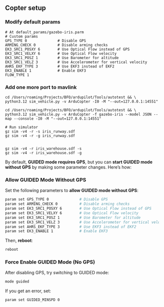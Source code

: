 ## Copter setup

### Modify default params

```
# At default_params/gazebo-iris.parm
# Custom params
GPS_TYPE 0              # Disable GPS
ARMING_CHECK 0          # Disable arming checks
EK3_SRC1_POSXY 6        # Use Optical Flow instead of GPS
EK3_SRC1_VELXY 6        # Use Optical Flow velocity
EK3_SRC1_POSZ 1         # Use Barometer for altitude
EK3_SRC1_VELZ 3         # Use Accelerometer for vertical velocity
AHRS_EKF_TYPE 3         # Use EKF3 instead of EKF2
EK3_ENABLE 1            # Enable EKF3
FLOW_TYPE 1

```

### Add one more port to mavlink
```
cd /Users/roaming/Projects/BFO/ardupilot/Tools/autotest && \
python3.12 sim_vehicle.py -v ArduCopter -I0 -M "--out=127.0.0.1:14551"

cd /Users/roaming/Projects/BFO/ardupilot/Tools/autotest && \
python3.12 sim_vehicle.py -v ArduCopter -f gazebo-iris --model JSON --map --console -I0 -M "--out=127.0.0.1:14551"

# Run simulator
gz sim -v4 -r -s iris_runway.sdf
gz sim -v4 -r -g iris_runway.sdf


gz sim -v4 -r iris_warehouse.sdf -s
gz sim -v4 -r iris_warehouse.sdf -g

```

By default, **GUIDED mode requires GPS**, but you can **start GUIDED mode without GPS** by making some parameter changes. Here’s how:  


### Allow GUIDED Mode Without GPS
Set the following parameters to **allow GUIDED mode without GPS**:  
```bash
param set GPS_TYPE 0              # Disable GPS
param set ARMING_CHECK 0          # Disable arming checks
param set EK3_SRC1_POSXY 6        # Use Optical Flow instead of GPS
param set EK3_SRC1_VELXY 6        # Use Optical Flow velocity
param set EK3_SRC1_POSZ 1         # Use Barometer for altitude
param set EK3_SRC1_VELZ 3         # Use Accelerometer for vertical velocity
param set AHRS_EKF_TYPE 3         # Use EKF3 instead of EKF2
param set EK3_ENABLE 1            # Enable EKF3
```
Then, **reboot**:  
```bash
reboot
```


### Force Enable GUIDED Mode (No GPS)
After disabling GPS, try switching to GUIDED mode:  
```bash
mode guided
```
If you get an error, set:  
```bash
param set GUIDED_MINSPD 0
```